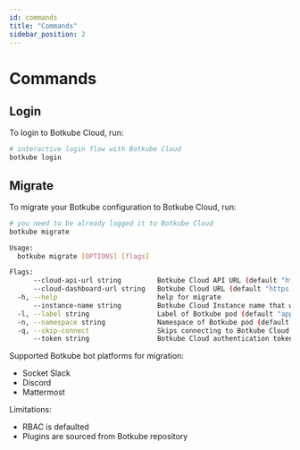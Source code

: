 ```yaml
---
id: commands
title: "Commands"
sidebar_position: 2
---
```


# Commands

## Login

To login to Botkube Cloud, run:

```bash
# interactive login flow with Botkube Cloud
botkube login
```

## Migrate

To migrate your Botkube configuration to Botkube Cloud, run:

```bash
# you need to be already logged it to Botkube Cloud
botkube migrate
```

```bash
Usage:
  botkube migrate [OPTIONS] [flags]

Flags:
      --cloud-api-url string         Botkube Cloud API URL (default "https://api.botkube.io")
      --cloud-dashboard-url string   Botkube Cloud URL (default "https://app.botkube.io")
  -h, --help                         help for migrate
      --instance-name string         Botkube Cloud Instance name that will be created
  -l, --label string                 Label of Botkube pod (default "app=botkube")
  -n, --namespace string             Namespace of Botkube pod (default "botkube")
  -q, --skip-connect                 Skips connecting to Botkube Cloud instance after migration
      --token string                 Botkube Cloud authentication token
```

Supported Botkube bot platforms for migration:

- Socket Slack
- Discord
- Mattermost

Limitations:

- RBAC is defaulted
- Plugins are sourced from Botkube repository
